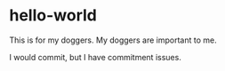 # hello-world
This is for my doggers.
My doggers are important to me.

I would commit, but I have commitment issues.
